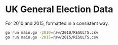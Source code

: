 # UK General Election Data

For 2010 and 2015, formatted in a consistent way.

```bash
go run main.go -2010=raw/2010/RESULTS.csv
go run main.go -2015=raw/2015/RESULTS.csv
```
